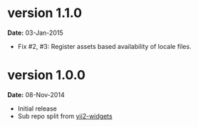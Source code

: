 version 1.1.0
=============

**Date:** 03-Jan-2015

- Fix #2, #3: Register assets based availability of locale files.

version 1.0.0
=============

**Date:** 08-Nov-2014

- Initial release 
- Sub repo split from [yii2-widgets](https://github.com/kartik-v/yii2-widgets)